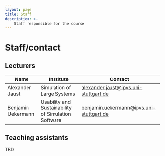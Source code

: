 ```yaml
---
layout: page
title: Staff
description: >-
    Staff responsible for the course
---
```


# Staff/contact

## Lecturers


| Name | Institute | Contact |
|----- | --------- | ------- |
 Alexander Jaust | Simulation of Large Systems | [alexander.jaust@ipvs.uni-stuttgart.de](mailto:alexander.jaust@ipvs.uni-stuttgart.de) |
| Benjamin Uekermann | Usability and Sustainability of Simulation Software | [benjamin.uekermann@ipvs.uni-stuttgart.de](mailto:benjamin.uekermann@ipvs.uni-stuttgart.de) |


## Teaching assistants

TBD
